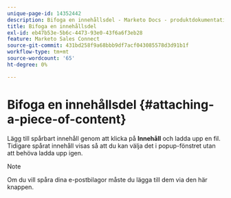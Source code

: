 ```yaml
---
unique-page-id: 14352442
description: Bifoga en innehållsdel - Marketo Docs - produktdokumentation
title: Bifoga en innehållsdel
exl-id: eb47b53e-5b6c-4473-93e0-43f6a6f3eb28
feature: Marketo Sales Connect
source-git-commit: 431bd258f9a68bbb9df7acf043085578d3d91b1f
workflow-type: tm+mt
source-wordcount: '65'
ht-degree: 0%

---
```


# Bifoga en innehållsdel {#attaching-a-piece-of-content}

Lägg till spårbart innehåll genom att klicka på **Innehåll** och ladda upp en fil. Tidigare spårat innehåll visas så att du kan välja det i popup-fönstret utan att behöva ladda upp igen.

>[!NOTE]
>
>Om du vill spåra dina e-postbilagor måste du lägga till dem via den här knappen.
